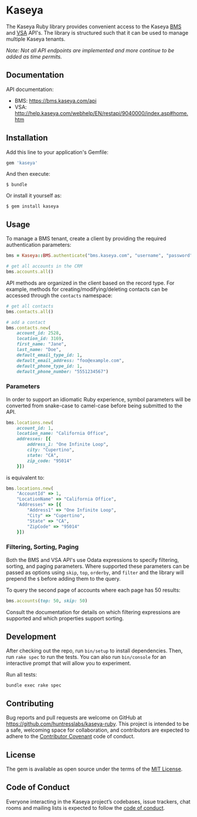 # Kaseya

The Kaseya Ruby library provides convenient access to the Kaseya [BMS](https://www.kaseya.com/products/bms/) and [VSA](https://www.kaseya.com/products/vsa/) API's. The library is structured such that it can be used to manage multiple Kaseya tenants.

*Note: Not all API endpoints are implemented and more continue to be added as time permits.*

## Documentation

API documentation:
- BMS: https://bms.kaseya.com/api
- VSA: http://help.kaseya.com/webhelp/EN/restapi/9040000/index.asp#home.htm

## Installation

Add this line to your application's Gemfile:

```ruby
gem 'kaseya'
```

And then execute:

    $ bundle

Or install it yourself as:

    $ gem install kaseya

## Usage

To manage a BMS tenant, create a client by providing the required authentication parameters:

```ruby
bms = Kaseya::BMS.authenticate("bms.kaseya.com", "username", "password", "Company Name")

# get all accounts in the CRM
bms.accounts.all()
```

API methods are organized in the client based on the record type. For example, methods for creating/modifying/deleting contacts can be accessed through the `contacts` namespace:

```ruby
# get all contacts
bms.contacts.all()

# add a contact
bms.contacts.new(
    account_id: 2528,
    location_id: 3169,
    first_name: "Jane",
    last_name: "Doe",
    default_email_type_id: 1,
    default_email_address: "foo@example.com",
    default_phone_type_id: 1,
    default_phone_number: "5551234567")
```

### Parameters

In order to support an idiomatic Ruby experience, symbol parameters will be converted from snake-case to camel-case before being submitted to the API.

```ruby
bms.locations.new(
    account_id: 1,
    location_name: "California Office",
    addresses: [{
        address_1: "One Infinite Loop",
        city: "Cupertino",
        state: "CA",
        zip_code: "95014"
    }])
```

is equivalent to:

```ruby
bms.locations.new(
    "AccountId" => 1,
    "LocationName" => "California Office",
    "Addresses" => [{
        "Address1" => "One Infinite Loop",
        "City" => "Cupertino",
        "State" => "CA",
        "ZipCode" => "95014"
    }])
```

### Filtering, Sorting, Paging

Both the BMS and VSA API's use Odata expressions to specify filtering, sorting, and paging parameters. Where supported these parameters can be passed as options using `skip`, `top`, `orderby`, and `filter` and the library will prepend the `$` before adding them to the query.

To query the second page of accounts where each page has 50 results:

```ruby
bms.accounts(top: 50, skip: 50)
```

Consult the documentation for details on which filtering expressions are supported and which properties support sorting.

## Development

After checking out the repo, run `bin/setup` to install dependencies. Then, run `rake spec` to run the tests. You can also run `bin/console` for an interactive prompt that will allow you to experiment.

Run all tests:

    bundle exec rake spec

## Contributing

Bug reports and pull requests are welcome on GitHub at https://github.com/huntresslabs/kaseya-ruby. This project is intended to be a safe, welcoming space for collaboration, and contributors are expected to adhere to the [Contributor Covenant](http://contributor-covenant.org) code of conduct.

## License

The gem is available as open source under the terms of the [MIT License](https://opensource.org/licenses/MIT).

## Code of Conduct

Everyone interacting in the Kaseya project’s codebases, issue trackers, chat rooms and mailing lists is expected to follow the [code of conduct](https://github.com/huntresslabs/kaseya-ruby/blob/master/CODE_OF_CONDUCT.md).
